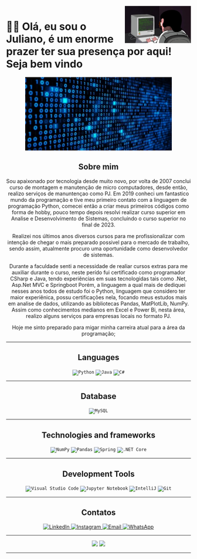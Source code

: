 
  
 <img src = "baner.webp" width = "180px" align = "right">


# 👋🏻 Olá, eu sou o Juliano, é um enorme prazer ter sua presença por aqui! Seja bem vindo

<div align ="center">

<img src = "binario estatico.webp" height = "200" width ="400" >

## Sobre mim

Sou apaixonado por tecnologia desde muito novo, por volta de 2007 conclui curso de montagem e manutenção de micro computadores, desde então, realizo serviços de manuntençao como PJ.
Em 2019 conheci um fantastico mundo da programação e tive meu primeiro contato com a linguagem de programação Python, comecei então a criar meus primeiros códigos como forma de hobby, pouco tempo depois
resolvi realizar curso superior em Analise e Desenvolvimento de Sistemas, concluíndo o curso superior no final de 2023.

Realizei nos últimos anos diversos cursos para me profissionalizar com intenção de chegar o mais preparado possivel para o mercado de trabalho, sendo assim, atualmente procuro uma oportunidade como desenvolvedor de sistemas.

Durante a faculdade senti a necessidade de realiar cursos extras para me auxiliar durante o curso, neste perído fui certificado como programador CSharp e Java, tendo experiências em suas tecnologidas tais como .Net, Asp.Net MVC e Springboot
Porém, a linguagem a qual mais de dediquei nesses anos todos de estudo foi o Python, linguagem que considero ter maior experiênica, possu certificações nela, focando meus estudos mais em analise de dados, utilizando as bibliotecas Pandas, MatPlotLib, NumPy. Assim como conhecimentos medianos em Excel e Power Bi, nesta área, realizo alguns serviços para empresas locais no formato PJ.

Hoje me sinto preparado para migar minha carreira atual para a área da programação;

---

   ## Languages

<div align="center">
	<code><img width="50" src="https://user-images.githubusercontent.com/25181517/183423507-c056a6f9-1ba8-4312-a350-19bcbc5a8697.png" alt="Python" title="Python"/></code>
	<code><img width="50" src="https://user-images.githubusercontent.com/25181517/117201156-9a724800-adec-11eb-9a9d-3cd0f67da4bc.png" alt="Java" title="Java"/></code>
	<code><img width="50" src="https://user-images.githubusercontent.com/25181517/121405384-444d7300-c95d-11eb-959f-913020d3bf90.png" alt="C#" title="C#"/></code>  
	
  <div>
    
  ---
    
   ## Database
   
  <div align="center">
	<code><img width="50" src="https://user-images.githubusercontent.com/25181517/183896128-ec99105a-ec1a-4d85-b08b-1aa1620b2046.png" alt="MySQL" title="MySQL"/></code>
  <div/>
    
---

  ## Technologies and frameworks
  <div align="center">
	<code><img width="50" src="https://github.com/marwin1991/profile-technology-icons/assets/76012086/4ec200c2-acdf-4c42-b419-cd49cba3d09f" alt="NumPy" title="NumPy"/></code>
	<code><img width="50" src="https://github.com/marwin1991/profile-technology-icons/assets/76012086/24b02d77-2f28-43c7-b5d6-e15e3395851b" alt="Pandas" title="Pandas"/></code>
	<code><img width="50" src="https://user-images.githubusercontent.com/25181517/117201470-f6d56780-adec-11eb-8f7c-e70e376cfd07.png" alt="Spring" title="Spring"/></code>
	<code><img width="50" src="https://user-images.githubusercontent.com/25181517/121405754-b4f48f80-c95d-11eb-8893-fc325bde617f.png" alt=".NET Core" title=".NET Core"/></code>
	

  
---

 ## Development Tools
<div align="center">
	<code><img width="50" src="https://user-images.githubusercontent.com/25181517/192108891-d86b6220-e232-423a-bf5f-90903e6887c3.png" alt="Visual Studio Code" title="Visual Studio Code"/></code>
	<code><img width="50" src="https://user-images.githubusercontent.com/25181517/183914128-3fc88b4a-4ac1-40e6-9443-9a30182379b7.png" alt="Jupyter Notebook" title="Jupyter Notebook"/></code>
	<code><img width="50" src="https://user-images.githubusercontent.com/25181517/192108890-200809d1-439c-4e23-90d3-b090cf9a4eea.png" alt="IntelliJ" title="IntelliJ"/></code>  	
	<code><img width="50" src="https://user-images.githubusercontent.com/25181517/192108372-f71d70ac-7ae6-4c0d-8395-51d8870c2ef0.png" alt="Git" title="Git"/></code>



---
## Contatos

<p align="center">
  <a href="https://www.linkedin.com/in/julianomarthins/">
    <img width="180" src="https://img.shields.io/badge/-LinkedIn-blue?style=flat-square&logo=LinkedIn&logoColor=white" alt="LinkedIn">
  </a>
	
  <a href="https://www.instagram.com/julianomarthins82/">
    <img width="203" src="https://img.shields.io/badge/-Instagram-pink?style=flat-square&logo=Instagram&logoColor=white" alt="Instagram">
  </a>
  
  <a href="mailto:julianopoamartins@gmail.com">
    <img width="140" src="https://img.shields.io/badge/-Email-red?style=flat-square&logo=Gmail&logoColor=white" alt="Email">
  </a>
  
  <a href="https://wa.me/5551996440559">
    <img width="195" src="https://img.shields.io/badge/-WhatsApp-green?style=flat-square&logo=WhatsApp&logoColor=white" alt="WhatsApp">
  </a>
</p>


</div>

 ---
<div align = "center">
		
<img width="400em" src="https://github-readme-stats.vercel.app/api/top-langs/?username=JulianoMarthins&show_icons=true&theme=radical&count_private=true&"/>


	
<img height = "300em" src="https://github-readme-stats.vercel.app/api?username=julianomarthins&show_icons=true&show_icons=true&theme=radical&count_private=true" />

<div/>


---
